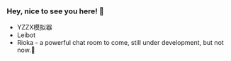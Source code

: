 ### Hey, nice to see you here! 👋

- YZZX模拟器
- Leibot
- Rioka - a powerful chat room to come, still under development, but not now.🤣
<!--
**HomeArchbishop/HomeArchbishop** is a ✨ _special_ ✨ repository because its `README.md` (this file) appears on your GitHub profile.

Here are some ideas to get you started:

- 🔭 I’m currently working on ...
- 🌱 I’m currently learning ...
- 👯 I’m looking to collaborate on ...
- 🤔 I’m looking for help with ...
- 💬 Ask me about ...
- 📫 How to reach me: ...
- 😄 Pronouns: ...
- ⚡ Fun fact: ...
-->
